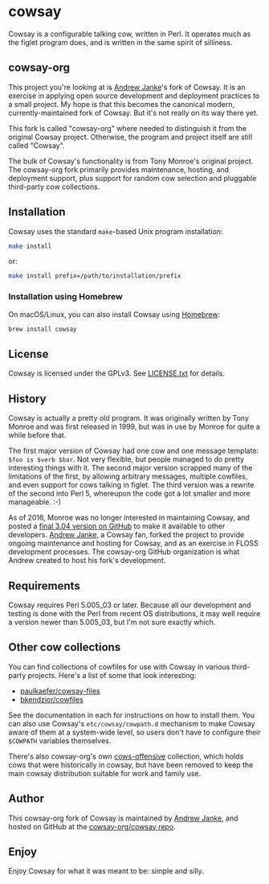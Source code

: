 # cowsay

Cowsay is a configurable talking cow, written in Perl.  It operates much as the figlet program does, and is written in the same spirit of silliness.

## cowsay-org

This project you're looking at is [Andrew Janke](https://github.com/apjanke/)'s fork of Cowsay. It is an exercise in applying open source development and deployment practices to a small project. My hope is that this becomes the canonical modern, currently-maintained fork of Cowsay. But it's not really on its way there yet.

This fork is called "cowsay-org" where needed to distinguish it from the original Cowsay project. Otherwise, the program and project itself are still called "Cowsay".

The bulk of Cowsay's functionality is from Tony Monroe's original project. The cowsay-org fork primarily provides maintenance, hosting, and deployment support, plus support for random cow selection and pluggable third-party cow collections.

## Installation

Cowsay uses the standard `make`-based Unix program installation:

```bash
make install
```

or:

```bash
make install prefix=/path/to/installation/prefix
```

### Installation using Homebrew

On macOS/Linux, you can also install Cowsay using [Homebrew](https://brew.sh/):

```bash
brew install cowsay
```

## License

Cowsay is licensed under the GPLv3. See [LICENSE.txt](LICENSE.txt) for details.

## History

Cowsay is actually a pretty old program. It was originally written by Tony Monroe and was first released in 1999, but was in use by Monroe for quite a while before that.

The first major version of Cowsay had one cow and one message template: `$foo is $verb $bar`.  Not very flexible, but people managed to do pretty interesting things with it.  The second major version scrapped many of the limitations of the first, by allowing arbitrary messages, multiple cowfiles, and even support for cows talking in figlet.  The third version was a rewrite of the second into Perl 5, whereupon the code got a lot smaller and more manageable. :-)

As of 2016, Monroe was no longer interested in maintaining Cowsay, and posted a [final 3.04 version on GitHub](https://github.com/tnalpgge/rank-amateur-cowsay) to make it available to other developers. [Andrew Janke](https://apjanke.net), a Cowsay fan, forked the project to provide ongoing maintenance and hosting for Cowsay, and as an exercise in FLOSS development processes. The cowsay-org GitHub organization is what Andrew created to host his fork's development.

## Requirements

Cowsay requires Perl 5.005_03 or later. Because all our development and testing is done with the Perl from recent OS distributions, it may well require a version newer than 5.005_03, but I'm not sure exactly which.

## Other cow collections

You can find collections of cowfiles for use with Cowsay in various third-party projects. Here's a list of some that look interesting:

* [paulkaefer/cowsay-files](https://github.com/paulkaefer/cowsay-files/)
* [bkendzior/cowfiles](https://github.com/bkendzior/cowfiles)

See the documentation in each for instructions on how to install them. You can also use Cowsay's `etc/cowsay/cowpath.d` mechanism to make Cowsay aware of them at a system-wide level, so users don't have to configure their `$COWPATH` variables themselves.

There's also cowsay-org's own [cows-offensive](https://github.com/cowsay-org/cows-offensive) collection, which holds cows that were historically in cowsay, but have been removed to keep the main cowsay distribution suitable for work and family use.

## Author

This cowsay-org fork of Cowsay is maintained by [Andrew Janke](https://github.com/apjanke), and hosted on GitHub at the [cowsay-org/cowsay repo](https://github.com/cowsay-org/cowsay).

## Enjoy

Enjoy Cowsay for what it was meant to be: simple and silly.
